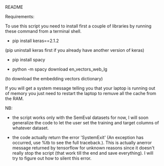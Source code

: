 README

Requirements:

To use this script you need to install first a couple of libraries by running these command from a terminal shell.

- pip install keras==2.1.2

(pip uninstall keras first if you already have another version of keras)

- pip install spacy

- python -m spacy download en_vectors_web_lg

(to download the embedding vectors dictionary)

If you will get a system message telling you that your laptop is running out of memory 
you just need to restart the laptop to remuve all the cache from the RAM.

NB: 
- the script works only with the SemEval datasets for now, I will soon generalize the code to let the user set the training and target columns of whatever dataset.

- the code actually return the error 'SystemExit' (An exception has occurred, use %tb to see the full traceback.). This is actually anerror message returned by tensorflow for unknown reasons since it doesn't really stop the script (that work till the end and save everything). I will try to figure out how to silent this error.
